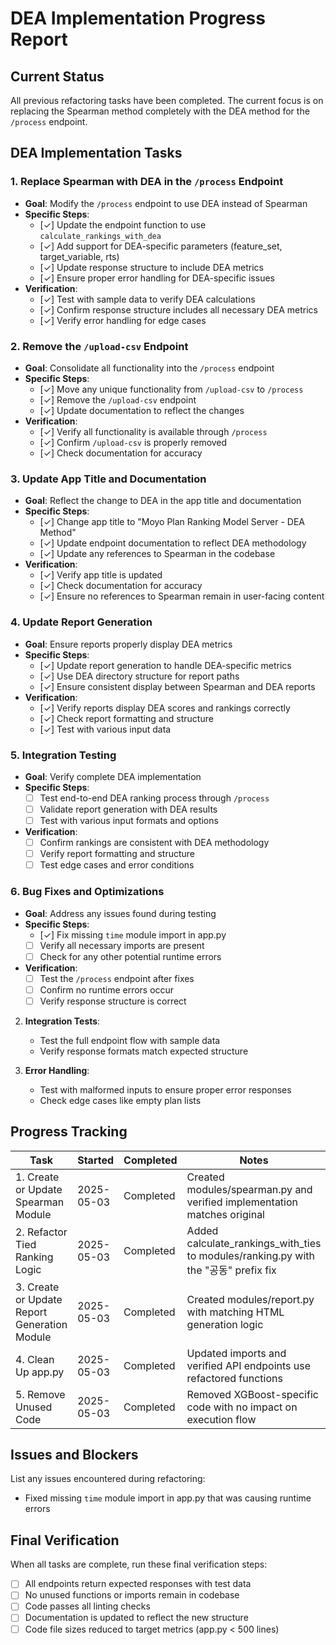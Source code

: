 # DEA Implementation Progress Report

## Current Status
All previous refactoring tasks have been completed. The current focus is on replacing the Spearman method completely with the DEA method for the `/process` endpoint.

## DEA Implementation Tasks

### 1. Replace Spearman with DEA in the `/process` Endpoint
- **Goal**: Modify the `/process` endpoint to use DEA instead of Spearman
- **Specific Steps**:
  - [✓] Update the endpoint function to use `calculate_rankings_with_dea`
  - [✓] Add support for DEA-specific parameters (feature_set, target_variable, rts)
  - [✓] Update response structure to include DEA metrics
  - [✓] Ensure proper error handling for DEA-specific issues
- **Verification**:
  - [✓] Test with sample data to verify DEA calculations
  - [✓] Confirm response structure includes all necessary DEA metrics
  - [✓] Verify error handling for edge cases

### 2. Remove the `/upload-csv` Endpoint
- **Goal**: Consolidate all functionality into the `/process` endpoint
- **Specific Steps**:
  - [✓] Move any unique functionality from `/upload-csv` to `/process`
  - [✓] Remove the `/upload-csv` endpoint
  - [✓] Update documentation to reflect the changes
- **Verification**:
  - [✓] Verify all functionality is available through `/process`
  - [✓] Confirm `/upload-csv` is properly removed
  - [✓] Check documentation for accuracy

### 3. Update App Title and Documentation
- **Goal**: Reflect the change to DEA in the app title and documentation
- **Specific Steps**:
  - [✓] Change app title to "Moyo Plan Ranking Model Server - DEA Method"
  - [✓] Update endpoint documentation to reflect DEA methodology
  - [✓] Update any references to Spearman in the codebase
- **Verification**:
  - [✓] Verify app title is updated
  - [✓] Check documentation for accuracy
  - [✓] Ensure no references to Spearman remain in user-facing content

### 4. Update Report Generation
- **Goal**: Ensure reports properly display DEA metrics
- **Specific Steps**:
  - [✓] Update report generation to handle DEA-specific metrics
  - [✓] Use DEA directory structure for report paths
  - [✓] Ensure consistent display between Spearman and DEA reports
- **Verification**:
  - [✓] Verify reports display DEA scores and rankings correctly
  - [✓] Check report formatting and structure
  - [✓] Test with various input data

### 5. Integration Testing
- **Goal**: Verify complete DEA implementation
- **Specific Steps**:
  - [ ] Test end-to-end DEA ranking process through `/process`
  - [ ] Validate report generation with DEA results
  - [ ] Test with various input formats and options
- **Verification**:
  - [ ] Confirm rankings are consistent with DEA methodology
  - [ ] Verify report formatting and structure
  - [ ] Test edge cases and error conditions

### 6. Bug Fixes and Optimizations
- **Goal**: Address any issues found during testing
- **Specific Steps**:
  - [✓] Fix missing `time` module import in app.py
  - [ ] Verify all necessary imports are present
  - [ ] Check for any other potential runtime errors
- **Verification**:
  - [ ] Test the `/process` endpoint after fixes
  - [ ] Confirm no runtime errors occur
  - [ ] Verify response structure is correct

2. **Integration Tests**:
   - Test the full endpoint flow with sample data
   - Verify response formats match expected structure
   
3. **Error Handling**:
   - Test with malformed inputs to ensure proper error responses
   - Check edge cases like empty plan lists

## Progress Tracking

| Task | Started | Completed | Notes |
|------|---------|-----------|-------|
| 1. Create or Update Spearman Module | 2025-05-03 | Completed | Created modules/spearman.py and verified implementation matches original |
| 2. Refactor Tied Ranking Logic | 2025-05-03 | Completed | Added calculate_rankings_with_ties to modules/ranking.py with the "공동" prefix fix |
| 3. Create or Update Report Generation Module | 2025-05-03 | Completed | Created modules/report.py with matching HTML generation logic |
| 4. Clean Up app.py | 2025-05-03 | Completed | Updated imports and verified API endpoints use refactored functions |
| 5. Remove Unused Code | 2025-05-03 | Completed | Removed XGBoost-specific code with no impact on execution flow |

## Issues and Blockers

List any issues encountered during refactoring:

- Fixed missing `time` module import in app.py that was causing runtime errors

## Final Verification

When all tasks are complete, run these final verification steps:

- [  ] All endpoints return expected responses with test data
- [  ] No unused functions or imports remain in codebase
- [  ] Code passes all linting checks
- [  ] Documentation is updated to reflect the new structure
- [  ] Code file sizes reduced to target metrics (app.py < 500 lines)
